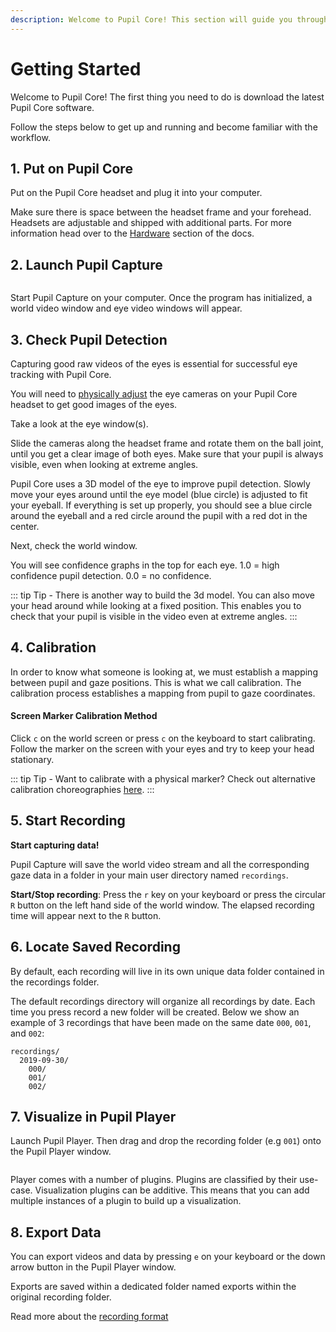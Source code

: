 ```yaml
---
description: Welcome to Pupil Core! This section will guide you through setup (software and hardware) in order for you to make your first recording with Pupil Core. 
---
```


# Getting Started
Welcome to Pupil Core! The first thing you need to do is download the latest Pupil Core software.

<DownloadLinks/>

Follow the steps below to get up and running and become familiar with the workflow.


## 1. Put on Pupil Core
Put on the Pupil Core headset and plug it into your computer.

Make sure there is space between the headset frame and your forehead. Headsets are adjustable and shipped with additional parts. For more information head over to the [Hardware](/core/hardware/ "Pupil Core hardware documentation") section of the docs.

## 2. Launch Pupil Capture

<div class="pb-4">
  <v-img :src="require('../media/core/icons/pc.png')" style="display:flex;margin:0 auto;width:100px;"></v-img>
</div>

Start Pupil Capture on your computer. Once the program has initialized, a world video window and eye video windows will appear.

<!-- ::: warning
<v-icon large color="warning">info_outline</v-icon>
Windows 10 users - start Pupil Capture as **administrator**. This is required for camera drivers to be installed. Having trouble with drivers? See [Windows 10 troubleshooting](/core/software/pupil-capture/#troubleshooting "Pupil Core software troubleshooting").
:::
 -->
## 3. Check Pupil Detection

Capturing good raw videos of the eyes is essential for successful eye tracking with Pupil Core.

You will need to [physically adjust](/core/hardware/#headset-adjustments "Pupil Core headset adjustments") the eye cameras on your Pupil Core headset to get good images of the eyes.

Take a look at the eye window(s).

Slide the cameras along the headset frame and rotate them on the ball joint, until you get a clear image of both eyes. Make sure that your pupil is always visible, even when looking at extreme angles.


<Youtube src="kjjPL7gLy7s"/>


Pupil Core uses a 3D model of the eye to improve pupil detection. Slowly move your eyes around until the eye model (blue circle) is adjusted to fit your eyeball. If everything is set up properly, you should see a blue circle around the eyeball and a red circle around the pupil with a red dot in the center.


<Youtube src="_1ZRgfLJ3hc"/>


Next, check the world window.

You will see confidence graphs in the top for each eye. 1.0 = high confidence pupil detection. 0.0 = no confidence.

::: tip
Tip - There is another way to build the 3d model. You can also move your head around while looking at a fixed position. This enables you to check that your pupil is visible in the video even at extreme angles.
:::

## 4. Calibration
In order to know what someone is looking at, we must establish a mapping between pupil and gaze positions. This is what we call calibration. The calibration process establishes a mapping from pupil to gaze coordinates.

<Videos :src="require(`../media/core/videos/clb-hd.mp4`)" />

#### Screen Marker Calibration Method
Click `c` on the world screen or press `c` on the keyboard to start calibrating.
Follow the marker on the screen with your eyes and try to keep your head stationary.

<Videos :src="require(`../media/core/videos/clb-s.mp4`)" />

::: tip
Tip - Want to calibrate with a physical marker? Check out alternative calibration choreographies <a href="https://docs.pupil-labs.com/core/software/pupil-capture/#calibration">here</a>.
:::

## 5. Start Recording

**Start capturing data!**

Pupil Capture will save the world video stream and all the corresponding gaze data in a folder in your main user directory named `recordings`.

**Start/Stop recording**: Press the `r` key on your keyboard or press the circular `R` button on the left hand side of the world window. The elapsed recording time will appear next to the `R` button.

<Videos :src="require(`../media/core/videos/rec.mp4`)" />

## 6. Locate Saved Recording

By default, each recording will live in its own unique data folder contained in the recordings folder.

The default recordings directory will organize all recordings by date. Each time you press record a new folder will be created. Below we show an example of 3 recordings that have been made on the same date `000`, `001`, and `002`:

```
recordings/
  2019-09-30/
    000/
    001/
    002/
```

## 7. Visualize in Pupil Player
Launch Pupil Player. Then drag and drop the recording folder (e.g `001`) onto the Pupil Player window.

<div class="pb-4">
  <v-img :src="require('../media/core/icons/pp.png')" style="display:flex;margin:0 auto;width:100px;"></v-img>
</div>

Player comes with a number of plugins. Plugins are classified by their use-case. Visualization plugins can be additive. This means that you can add multiple instances of a plugin to build up a visualization.

## 8. Export Data
You can export videos and data by pressing `e` on your keyboard or the down arrow button in the Pupil Player window.

Exports are saved within a dedicated folder named exports within the original recording folder.

Read more about the [recording format](/core/software/recording-format/#pupil-core "Pupil Core recording format")
